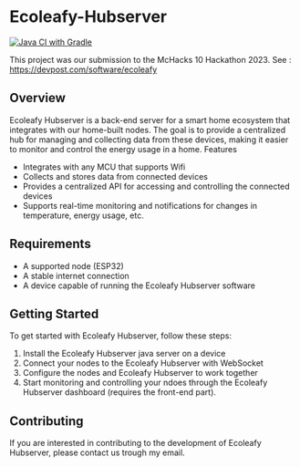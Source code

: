 # Ecoleafy-Hubserver
[![Java CI with Gradle](https://github.com/toutpourlasunnah/ecoleafy-hubserver/actions/workflows/gradle.yml/badge.svg)](https://github.com/toutpourlasunnah/ecoleafy-hubserver/actions/workflows/gradle.yml)

This project was our submission to the McHacks 10 Hackathon 2023. 
See : https://devpost.com/software/ecoleafy

## Overview

Ecoleafy Hubserver is a back-end server for a smart home ecosystem that integrates with our home-built nodes. The goal is to provide a centralized hub for managing and collecting data from these devices, making it easier to monitor and control the energy usage in a home.
Features

- Integrates with any MCU that supports Wifi
- Collects and stores data from connected devices
- Provides a centralized API for accessing and controlling the connected devices
- Supports real-time monitoring and notifications for changes in temperature, energy usage, etc.

## Requirements

- A supported node (ESP32)
- A stable internet connection
- A device capable of running the Ecoleafy Hubserver software

## Getting Started

To get started with Ecoleafy Hubserver, follow these steps:

1. Install the Ecoleafy Hubserver java server on a device
2. Connect your nodes to the Ecoleafy Hubserver with WebSocket
3. Configure the nodes and Ecoleafy Hubserver to work together
4. Start monitoring and controlling your ndoes through the Ecoleafy Hubserver dashboard (requires the front-end part).

## Contributing

If you are interested in contributing to the development of Ecoleafy Hubserver, please contact us trough my email.
